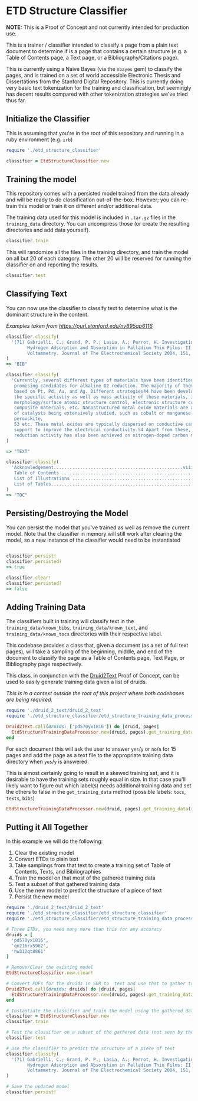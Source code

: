 # ETD Structure Classifier

**NOTE:** This is a Proof of Concept and not currently intended for production use.

This is a trainer / classifier intended to classify a page from a plain text document to determine if is a page that contains a certain structure (e.g. a Table of Contents page, a Text page, or a Bibliography/Citations page).

This is currently using a Naive Bayes (via the `nbayes` gem) to classify the pages, and is trained on a set of world accessible Electronic Thesis and Dissertations from the Stanford Digital Repository.  This is currently doing very basic text tokenization for the training and classification, but seemingly has decent results compared with other tokenization strategies we've  tried thus far.

## Initialize the Classifier

This is assuming that you're in the root of this repository and running in a ruby environment (e.g. `irb`)

```ruby
require './etd_structure_classifier'

classifier = EtdStructureClassifier.new
```

## Training the model

This repository comes with a persisted model trained from the data already and will be ready to do classification out-of-the-box.  However; you can re-train this model or train it on different and/or additional data.

The training data used for this model is included in `.tar.gz` files in the `training_data` directory.  You can uncompress those (or create the resulting directories and add data yourself).

```ruby
classifier.train
```

This will randomize all the files in the training directory, and train the model on all but 20 of each category.  The other 20 will be reserved for running the classifier on and reporting the results.

```ruby
classifier.test
```

## Classifying Text

You can now use the classifier to classify text to determine what is the dominant structure in the content.

_Examples taken from https://purl.stanford.edu/nv895qp6116_
```ruby
classifier.classify(
  '(71) Gabrielli, C.; Grand, P. P.; Lasia, A.; Perrot, H. Investigation of
        Hydrogen Adsorption and Absorption in Palladium Thin Films: II. Cyclic
        Voltammetry. Journal of The Electrochemical Society 2004, 151, A1937-A1942.'
)
=> "BIB"

classifier.classify(
  'Currently, several different types of materials have been identified as
   promising candidates for alkaline O2 reduction. The majority of them are metal NPs
   based on Pt, Pd, Au, and Ag. Different strategies44 have been developed to improve
   the specific activity as well as mass activity of these materials, including
   morphology/surface atomic structure control, electronic structure control via alloying,
   composite materials, etc. Nanostructured metal oxide materials are another large group
   of catalysts being extensively studied, such as cobalt or manganese-based spinel,54
   perovskite,
   53 etc. These metal oxides are typically dispersed on conductive carbon
   support to improve the electrical conductivity.54 Apart from these, good alkaline O2
   reduction activity has also been achieved on nitrogen-doped carbon materials.55'
)

=> "TEXT"

classifier.classify(
  'Acknowledgement.................................................viii
   Table of Contents .....................................................x
   List of Illustrations ................................................xiii
   List of Tables..........................................................xx'
)
=> "TOC"
```

## Persisting/Destroying the Model

You can persist the model that you've trained as well as remove the current model.  Note that the classifier in memory will still work after clearing the model, so a new instance of the classifier would need to be instantiated

```ruby

classifier.persist!
classifier.persisted?
=> true

classifier.clear!
classifier.persisted?
=> false
```

## Adding Training Data

The classifiers built in training will classify text in the `training_data/known_bibs`, `training_data/known_text`, and `training_data/known_tocs` directories with their respective label.

This codebase provides a class that, given a document (as a set of full text pages), will take a sampling of the beginning, middle, and end of the document to classify the page as a Table of Contents page, Text Page, or Bibliography page respectively.

This class, in conjunction with the [Druid2Text](https://github.com/sul-dlss-labs/druid_2_text) Proof of Concept, can be used to easily generate training data given a list of druids.

_This is in a context outside the root of this project where both codebases are being required._

```ruby
require './druid_2_text/druid_2_text'
require './etd_structure_classifier/etd_structure_training_data_processor'

Druid2Text.call(druids: ['pd570yx1816']) do |druid, pages|
  EtdStructureTrainingDataProcessor.new(druid, pages).get_training_data
end
```

For each document this will ask the user to answer `yes`/`y` or `no`/`n` for 15 pages and add the page as a text file to the appropriate training data directory when `yes`/`y` is answered.

This is almost certainly going to result in a skewed training set, and it is desirable to have the training sets roughly equal in size.  In that case you'll likely want to figure out which label(s) needs additional training data and set the others to false in the `get_training_data` method (possible labels: `tocs`, `texts`, `bibs`)


```ruby
EtdStructureTrainingDataProcessor.new(druid, pages).get_training_data(texts: false, bibs: false)
```

## Putting it All Together

In this example we will do the following:
1. Clear the existing model
1. Convert ETDs to plain text
1. Take samplings from that text to create a training set of Table of Contents, Texts, and Bibliographies
1. Train the model on that most of the gathered training data
1. Test a subset of that gathered training data
1. Use the new model to predict the structure of a piece of text
1. Persist the new model

```ruby
require './druid_2_text/druid_2_text'
require './etd_structure_classifier/etd_structure_classifier'
require './etd_structure_classifier/etd_structure_training_data_processor'

# Three ETDs, you need many more than this for any accuracy
druids = [
  'pd570yx1816',
  'qn216rx5962',
  'nw312qt8861'
]

# Remove/Clear the existing model
EtdStructureClassifier.new.clear!

# Convert PDFs for the druids in SDR to  text and use that to gather training data
Druid2Text.call(druids: druids) do |druid, pages|
  EtdStructureTrainingDataProcessor.new(druid, pages).get_training_data
end

# Instantiate the classifier and train the model using the gathered data
classifier = EtdStructureClassifier.new
classifier.train

# Test the classifier on a subset of the gathered data (not seen by the training) and report the results
classifier.test

# Use the classifier to predict the structure of a piece of text
classifier.classify(
  '(71) Gabrielli, C.; Grand, P. P.; Lasia, A.; Perrot, H. Investigation of
        Hydrogen Adsorption and Absorption in Palladium Thin Films: II. Cyclic
        Voltammetry. Journal of The Electrochemical Society 2004, 151, A1937-A1942.'
)

# Save the updated model
classifier.persist!
```
